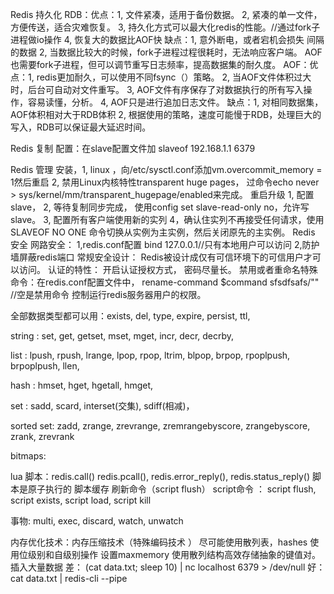 
Redis 持久化
   RDB：优点：1, 文件紧凑，适用于备份数据。
              2, 紧凑的单一文件，方便传送，适合灾难恢复。
              3, 持久化方式可以最大化redis的性能。//通过fork子进程做io操作
              4, 恢复大的数据比AOF快
        缺点：1, 意外断电，或者宕机会损失 间隔的数据
              2, 当数据比较大的时候，fork子进程过程很耗时，无法响应客户端。
                 AOF也需要fork子进程，但可以调节重写日志频率，提高数据集的耐久度。
   AOF：优点：1, redis更加耐久，可以使用不同fsync（）策略。
              2, 当AOF文件体积过大时，后台可自动对文件重写。
              3, AOF文件有序保存了对数据执行的所有写入操作，容易读懂，分析。
              4, AOF只是进行追加日志文件。
        缺点：1, 对相同数据集，AOF体积相对大于RDB体积
              2, 根据使用的策略，速度可能慢于RDB，处理巨大的写入，RDB可以保证最大延迟时间。

Redis 复制
   配置：在slave配置文件加 slaveof 192.168.1.1 6379

Redis 管理
   安装，1, linux ，向/etc/sysctl.conf添加vm.overcommit_memory = 1然后重启
         2, 禁用Linux内核特性transparent huge pages， 过命令echo never > sys/kernel/mm/transparent_hugepage/enabled来完成。
   重启升级
         1, 配置slave， 
         2, 等待复制同步完成， 使用config set slave-read-only no，允许写slave。
         3, 配置所有客户端使用新的实列
         4，确认住实列不再接受任何请求，使用 SLAVEOF NO ONE 命令切换从实例为主实例，然后关闭原先的主实例。
Redis 安全
   网路安全： 1,redis.conf配置 bind 127.0.0.1//只有本地用户可以访问
              2,防护墙屏蔽redis端口
   常规安全设计： Redis被设计成仅有可信环境下的可信用户才可以访问。
   认证的特性： 开启认证授权方式， 密码尽量长。
   禁用或者重命名特殊命令：在redis.conf配置文件中， rename-command $command sfsdfsafs/"" //空是禁用命令
   控制运行redis服务器用户的权限。

全部数据类型都可以用：exists, del, type, expire, persist, ttl, 

string : set, get, getset, mset, mget, incr, decr, decrby, 

list : lpush, rpush, lrange, lpop, rpop, ltrim, blpop, brpop, rpoplpush, brpoplpush, llen, 

hash : hmset, hget, hgetall, hmget, 

set : sadd, scard, interset(交集), sdiff(相减)， 

sorted set: zadd, zrange, zrevrange, zremrangebyscore,  zrangebyscore, zrank, zrevrank

bitmaps: 

lua 脚本：redis.call() redis.pcall(),  redis.error_reply(), redis.status_reply()
         脚本是原子执行的
         脚本缓存 刷新命令（script flush）
         script命令 ： script flush, script exists, script load, script kill
        

事物: multi, exec, discard, watch, unwatch

内存优化技术：内存压缩技术（特殊编码技术 ）
              尽可能使用散列表，hashes
              使用位级别和自级别操作
              设置maxmemory
              使用散列结构高效存储抽象的键值对。
插入大量数据 差： (cat data.txt; sleep 10) | nc localhost 6379 > /dev/null
             好： cat data.txt | redis-cli --pipe


